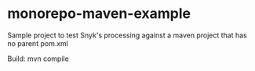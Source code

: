 # monorepo-maven-example

Sample project to test Snyk's processing against a maven project that has no parent pom.xml

Build: mvn compile
